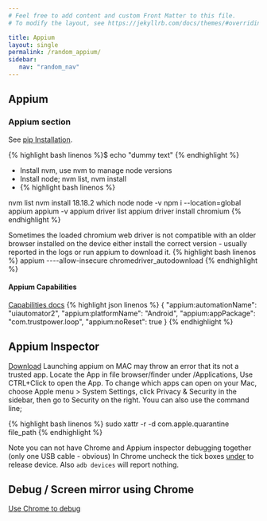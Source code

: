 ```yaml
---
# Feel free to add content and custom Front Matter to this file.
# To modify the layout, see https://jekyllrb.com/docs/themes/#overriding-theme-defaults

title: Appium
layout: single
permalink: /random_appium/
sidebar:
   nav: "random_nav"
---
```


## Appium 
### Appium section 
See [pip Installation](https://pip.pypa.io/en/stable/installing/).

{% highlight bash linenos %}$ echo "dummy text" {% endhighlight %}

* Install nvm, use nvm to manage node versions
* Install node;  nvm list, nvm install
* {% highlight bash linenos %}

nvm list
nvm install 18.18.2
which node
node -v
npm i --location=global appium
appium -v
appium driver list
appium driver install chromium
{% endhighlight %}

Sometimes the loaded chromium web driver is not compatible with an older browser installed on the device
either install the correct version - usually reported in the logs or run appium to download it.
{% highlight bash linenos %}
appium ----allow-insecure chromedriver_autodownload
{% endhighlight %}

#### Appium Capabilities
[Capabilities docs](https://appium.io/docs/en/2.1/guides/caps/)
{% highlight json linenos %} 
{
  "appium:automationName": "uiautomator2",
  "appium:platformName": "Android",
  "appium:appPackage": "com.trustpower.loop",
  "appium:noReset": true
}
{% endhighlight %}


## Appium Inspector
[Download](https://github.com/appium/appium-inspector/releases)
Launching appium on MAC may throw an error that its not a trusted app. Locate the App in file browser/finder under /Applications, Use CTRL+Click to
open the App.  To change which apps can open on your Mac, choose Apple menu  > System Settings, click Privacy & Security  in the sidebar, 
then go to Security on the right. Youu can also use the command line;

{% highlight bash linenos %} 
sudo xattr -r -d com.apple.quarantine file_path
{% endhighlight %}


Note you can not have Chrome and Appium inspector debugging together (only one USB cable - obvious)
In Chrome uncheck the tick boxes [under](chrome://inspect/devices) to release device. Also `adb devices` will report nothing.

## Debug / Screen mirror using Chrome
[Use Chrome to debug](https://developer.chrome.com/docs/devtools/remote-debugging/)

